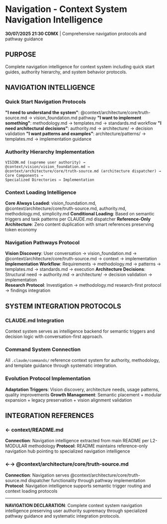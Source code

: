 # Navigation - Context System Navigation Intelligence

**30/07/2025 21:30 CDMX** | Comprehensive navigation protocols and pathway guidance

## PURPOSE
Complete navigation intelligence for context system including quick start guides, authority hierarchy, and system behavior protocols.

## NAVIGATION INTELLIGENCE

### Quick Start Navigation Protocols
**"I need to understand the system"**: @context/architecture/core/truth-source.md → vision_foundation.md pathway
**"I want to implement something"**: methodology.md → templates.md → standards.md workflow
**"I need architectural decisions"**: authority.md → architecture/ → decision validation
**"I want patterns and examples"**: architecture/patterns/ → templates.md → implementation guidance

### Authority Hierarchy Implementation
```
VISION.md (supreme user authority) → @context/vision/vision_foundation.md → 
@context/architecture/core/truth-source.md (architecture dispatcher) → Core Components → 
Specialized Directories → Implementation
```

### Context Loading Intelligence
**Core Always Loaded**: vision_foundation.md, @context/architecture/core/truth-source.md, authority.md, methodology.md, simplicity.md
**Conditional Loading**: Based on semantic triggers and task patterns per CLAUDE.md dispatcher
**Reference-Only Architecture**: Zero content duplication with smart references preserving token economy

### Navigation Pathways Protocol
**Vision Discovery**: User conversation → vision_foundation.md → @context/architecture/core/truth-source.md → context → implementation
**Implementation Workflow**: Requirements → methodology.md → patterns → templates.md → standards.md → execution
**Architecture Decisions**: Structural need → authority.md → architecture/ → decision validation → implementation  
**Research Protocol**: Investigation → methodology.md research-first protocol → findings integration

## SYSTEM INTEGRATION PROTOCOLS

### CLAUDE.md Integration
Context system serves as intelligence backend for semantic triggers and decision logic with conversation-first approach.

### Command System Connection
All `.claude/commands/` reference context system for authority, methodology, and template guidance through systematic integration.

### Evolution Protocol Implementation
**Adaptation Triggers**: Vision discovery, architecture needs, usage patterns, quality improvements
**Growth Management**: Semantic placement + modular expansion + legacy preservation + vision alignment validation

## INTEGRATION REFERENCES

### ← context/README.md
**Connection**: Navigation intelligence extracted from main README per L2-MODULAR methodology
**Protocol**: README maintains reference-only navigation hub pointing to specialized navigation intelligence

### ←→ @context/architecture/core/truth-source.md  
**Connection**: Navigation serves @context/architecture/core/truth-source.md dispatcher functionality through pathway implementation
**Protocol**: Navigation intelligence supports semantic trigger routing and context loading protocols

---

**NAVIGATION DECLARATION**: Complete context system navigation intelligence preserving user authority supremacy through specialized pathway guidance and systematic integration protocols.